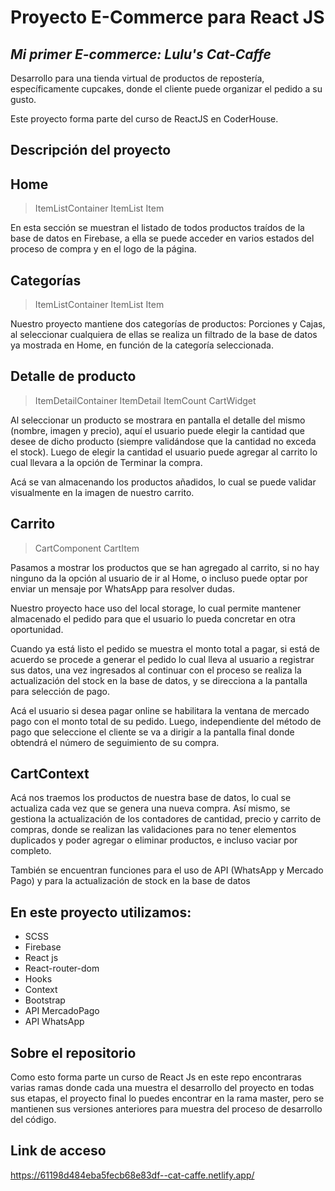 # Proyecto E-Commerce para React JS
## _Mi primer E-commerce: Lulu's Cat-Caffe_

Desarrollo para una tienda virtual de productos de repostería, específicamente cupcakes, donde el cliente puede organizar el pedido a su gusto. 

Este proyecto forma parte del curso de ReactJS en CoderHouse.


## Descripción del proyecto

## Home
>ItemListContainer
>ItemList
>Item

En esta sección se muestran el listado de todos productos traídos de la base de datos en Firebase, a ella se puede acceder en varios estados del proceso de compra y en el logo de la página. 

## Categorías
>ItemListContainer 
>ItemList
>Item

Nuestro proyecto mantiene dos categorías de productos: Porciones y Cajas, al seleccionar cualquiera de ellas se realiza un filtrado de la base de datos ya mostrada en Home, en función de la categoría seleccionada.

## Detalle de producto
>ItemDetailContainer
>ItemDetail
>ItemCount
>CartWidget

Al seleccionar un producto se mostrara en pantalla el detalle del mismo (nombre, imagen y precio), aquí el usuario puede elegir la cantidad que desee de dicho producto (siempre validándose que la cantidad no exceda el stock). Luego de elegir la cantidad el usuario puede agregar al carrito lo cual llevara a la opción de Terminar la compra. 

Acá se van almacenando los productos añadidos, lo cual se puede validar visualmente en la imagen de nuestro carrito. 

## Carrito
>CartComponent
>CartItem

Pasamos a mostrar los productos que se han agregado al carrito, si no hay ninguno da la opción al usuario de ir al Home, o incluso puede optar por enviar un mensaje por WhatsApp para resolver dudas.

Nuestro proyecto hace uso del local storage, lo cual permite mantener almacenado el pedido para que el usuario lo pueda concretar en otra oportunidad.

Cuando ya está listo el pedido se muestra el monto total a pagar, si está de acuerdo se procede a generar el pedido lo cual lleva al usuario a registrar sus datos, una vez ingresados al continuar con el proceso se realiza la actualización del stock en la base de datos, y se direcciona a la pantalla para selección de pago.

Acá el usuario si desea pagar online se habilitara la ventana de mercado pago con el monto total de su pedido. Luego, independiente del método de pago que seleccione el cliente se va a dirigir a la pantalla final donde obtendrá el número de seguimiento de su compra. 

## CartContext
Acá nos traemos los productos de nuestra base de datos, lo cual se actualiza cada vez que se genera una nueva compra. Así mismo, se gestiona la actualización de los contadores de cantidad, precio y carrito de compras, donde se realizan las validaciones para no tener elementos duplicados y poder agregar o eliminar productos, e incluso vaciar por completo. 

También se encuentran funciones para el uso de API (WhatsApp y Mercado Pago) y para la actualización de stock en la base de datos

## En este proyecto utilizamos:

- SCSS
- Firebase
- React js
- React-router-dom
- Hooks
- Context
- Bootstrap
- API MercadoPago
- API WhatsApp

## Sobre el repositorio
Como esto forma parte un curso de React Js en este repo encontraras varias ramas donde cada una muestra el desarrollo del proyecto en todas sus etapas, el proyecto final lo puedes encontrar en la rama master, pero se mantienen sus versiones anteriores para muestra del proceso de desarrollo del código.

## Link de acceso 
https://61198d484eba5fecb68e83df--cat-caffe.netlify.app/
